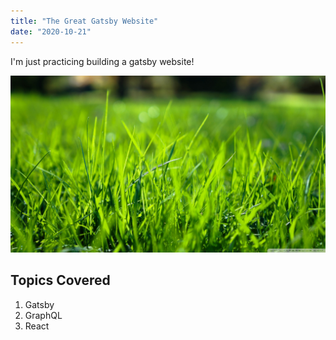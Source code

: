 ```yaml
---
title: "The Great Gatsby Website"
date: "2020-10-21"
---
```


I'm just practicing building a gatsby website!

![Grass](./grass.png)

## Topics Covered

1. Gatsby
2. GraphQL
3. React